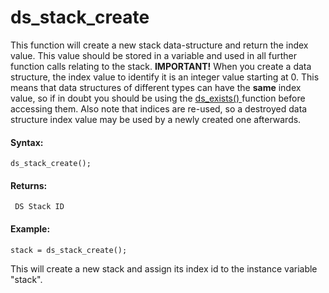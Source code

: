 # ds_stack_create

This function will create a new stack data-structure and return the
index value. This value should be stored in a variable and used in all
further function calls relating to the stack. **IMPORTANT!** When you
create a data structure, the index value to identify it is an integer
value starting at 0. This means that data structures of different types
can have the **same** index value, so if in doubt you should be using
the [ ds_exists() ](../ds_exists) function before accessing them.
Also note that indices are re-used, so a destroyed data structure index
value may be used by a newly created one afterwards.

#### Syntax:

``` gml
ds_stack_create();
```

#### Returns:

``` gml
 DS Stack ID
```

#### Example:

``` gml
stack = ds_stack_create();
```

This will create a new stack and assign its index id to the instance
variable "stack".
